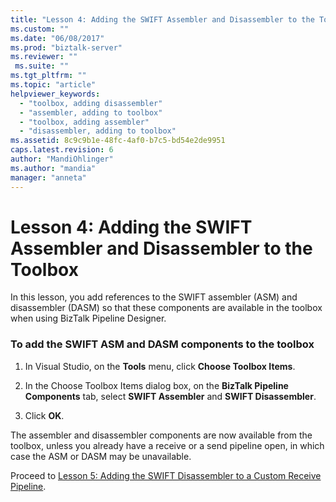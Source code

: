 ```yaml
---
title: "Lesson 4: Adding the SWIFT Assembler and Disassembler to the Toolbox | Microsoft Docs"
ms.custom: ""
ms.date: "06/08/2017"
ms.prod: "biztalk-server"
ms.reviewer: ""
 ms.suite: ""
ms.tgt_pltfrm: ""
ms.topic: "article"
helpviewer_keywords: 
  - "toolbox, adding disassembler"
  - "assembler, adding to toolbox"
  - "toolbox, adding assembler"
  - "disassembler, adding to toolbox"
ms.assetid: 8c9c9b1e-48fc-4af0-b7c5-bd54e2de9951
caps.latest.revision: 6
author: "MandiOhlinger"
ms.author: "mandia"
manager: "anneta"
---
```

# Lesson 4: Adding the SWIFT Assembler and Disassembler to the Toolbox
In this lesson, you add references to the SWIFT assembler (ASM) and disassembler (DASM) so that these components are available in the toolbox when using BizTalk Pipeline Designer.  
  
### To add the SWIFT ASM and DASM components to the toolbox  
  
1.  In Visual Studio, on the **Tools** menu, click **Choose Toolbox Items**.  
  
2.  In the Choose Toolbox Items dialog box, on the **BizTalk Pipeline Components** tab, select **SWIFT Assembler** and **SWIFT Disassembler**.  
  
3.  Click **OK**.  
  
 The assembler and disassembler components are now available from the toolbox, unless you already have a receive or a send pipeline open, in which case the ASM or DASM may be unavailable.  
  
 Proceed to [Lesson 5: Adding the SWIFT Disassembler to a Custom Receive Pipeline](../../adapters-and-accelerators/accelerator-swift/lesson-5-adding-the-swift-disassembler-to-a-custom-receive-pipeline.md).